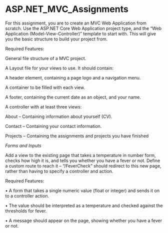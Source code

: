 # ASP.NET_MVC_Assignments
For this assignment, you are to create an MVC Web Application from scratch. Use the ASP.NET Core Web Application project type, and the “Web Application (Model-View-Controller)” template to start with. This will give you the basic structure to build your project from.

Required Features:

 General file structure of a MVC project.

 A Layout file for your views to use. It should contain:
 
 A header element, containing a page logo and a navigation menu.
 
A container to be filled with each view.
 
 A footer, containing the current date as an object, and your name.
 
 
 A controller with at least three views:
 
 About – Containing information about yourself (CV).
 
 Contact – Containing your contact information.
 
 Projects – Containing the assignments and projects you have finished
 
 
 *Forms and Inputs*
 
Add a view to the existing page that takes a temperature in number form, checks how high it is, and tells you whether you have a fever or not. Define a custom route to reach it – “/FeverCheck” should redirect to this new page, rather than having to specify a controller and action.

Required Features:

• A form that takes a single numeric value (float or integer) and sends it on to a controller action.

• The value should be interpreted as a temperature and checked against the thresholds for fever.

• A message should appear on the page, showing whether you have a fever or not.






